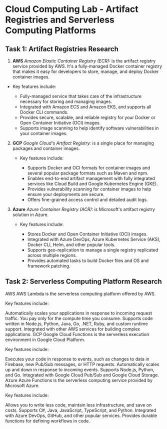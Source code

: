 
# Cloud Computing Lab - Artifact Registries and Serverless Computing Platforms

## Task 1: Artifact Registries Research
1. **AWS**
*Amazon Elastic Container Registry (ECR):* is the artifact registry service provided by AWS. It's a fully-managed Docker container registry that makes it easy for developers to store, manage, and deploy Docker container images.

 - Key features include:

     - Fully-managed service that takes care of the infrastructure necessary for storing and managing images.
     - Integrated with Amazon ECS and Amazon EKS, and supports all Docker CLI commands.
     - Provides secure, scalable, and reliable registry for your Docker or Open Container Initiative (OCI) images.
     - Supports image scanning to help identify software vulnerabilities in your container images.

2. **GCP** *Google Cloud's Artifact Registry:* is a single place for managing packages and container images.

    - Key features include:

      -   Supports Docker and OCI formats for container images and several popular package formats such as Maven and npm.
      -  Enables end-to-end artifact management with fully integrated services like Cloud Build and Google Kubernetes Engine (GKE).
      -  Provides vulnerability scanning for container images to help ensure your deployments are secure.
      -  Offers fine-grained access control and detailed audit logs.
3. **Azure** *Azure Container Registry (ACR):* is Microsoft's artifact registry solution in Azure.

    - Key features include:

        - Stores Docker and Open Container Initiative (OCI) images.
        - Integrated with Azure DevOps, Azure Kubernetes Service (AKS), Docker CLI, Helm, and other popular tools.
        - Supports geo-replication to manage a single registry replicated across multiple regions.
        - Provides automated tasks to build Docker files and OS and framework patching.

## Task 2: Serverless Computing Platform Research
AWS
AWS Lambda is the serverless computing platform offered by AWS.

Key features include:

Automatically scales your applications in response to incoming request traffic.
You pay only for the compute time you consume.
Supports code written in Node.js, Python, Java, Go, .NET, Ruby, and custom runtime support.
Integrated with other AWS services for building complex applications.
GCP
Google Cloud Functions is the serverless execution environment in Google Cloud Platform.

Key features include:

Executes your code in response to events, such as changes to data in Firebase, new Pub/Sub messages, or HTTP requests.
Automatically scales up and down in response to incoming events.
Supports Node.js, Python, and Go.
Integrated with Google Cloud Pub/Sub and Google Cloud Storage.
Azure
Azure Functions is the serverless computing service provided by Microsoft Azure.

Key features include:

Allows you to write less code, maintain less infrastructure, and save on costs.
Supports C#, Java, JavaScript, TypeScript, and Python.
Integrated with Azure DevOps, GitHub, and other popular services.
Provides durable functions for defining workflows in code.